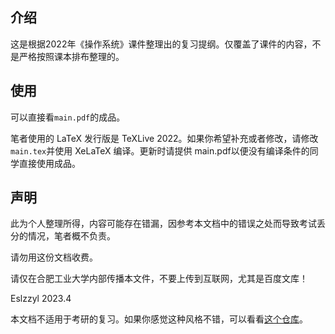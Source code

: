 ## 介绍

这是根据2022年《操作系统》课件整理出的复习提纲。仅覆盖了课件的内容，不是严格按照课本排布整理的。

## 使用

可以直接看`main.pdf`的成品。

笔者使用的 LaTeX 发行版是 TeXLive 2022。如果你希望补充或者修改，请修改`main.tex`并使用 XeLaTeX 编译。更新时请提供 main.pdf以便没有编译条件的同学直接使用成品。

## 声明

此为个人整理所得，内容可能存在错漏，因参考本文档中的错误之处而导致考试丢分的情况，笔者概不负责。

请勿用这份文档收费。

请仅在合肥工业大学内部传播本文件，不要上传到互联网，尤其是百度文库！



Eslzzyl 2023.4

本文档不适用于考研的复习。如果你感觉这种风格不错，可以看看[这个仓库](https://github.com/Eslzzyl/cs-kaoyan-review)。